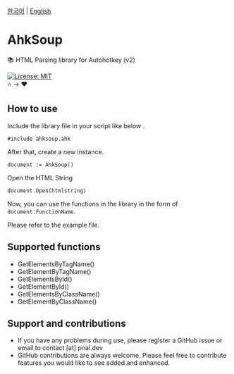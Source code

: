 [한국어](/README/ko.md) | [English](/README/en.md)

# AhkSoup
📚 HTML Parsing library for Autohotkey (v2)

[![License: MIT](https://img.shields.io/badge/License-MIT-yellow.svg)](https://opensource.org/licenses/MIT)<br>
⭐ → ❤️

## How to use
Include the library file in your script like below .
```
#include ahksoup.ahk
```

After that, create a new instance.

```
document := AhkSoup()
```

Open the HTML String
```
document.Open(htmlstring)
```

Now, you can use the functions in the library in the form of `document.FunctionName`.

Please refer to the example file.

## Supported functions
* GetElementsByTagName()
* GetElementByTagName()
* GetElementsById()
* GetElementById()
* GetElementsByClassName()
* GetElementByClassName()

## Support and contributions
* If you have any problems during use, please register a GitHub issue or email to contact [at] pnal.dev
* GitHub contributions are always welcome. Please feel free to contribute features you would like to see added and enhanced.
